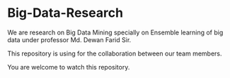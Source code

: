 # Big-Data-Research

We are research on Big Data Mining specially on Ensemble learning of big data under professor Md. Dewan Farid Sir. 

This repository is using for the collaboration between our team members.

You are welcome to watch this repository. 
